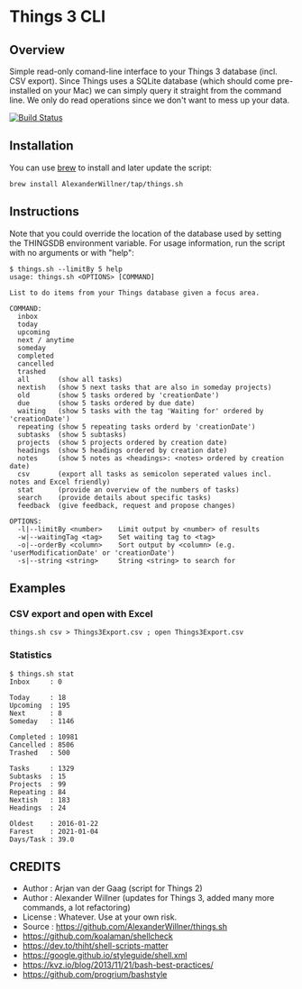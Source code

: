 # Things 3 CLI

## Overview

Simple read-only comand-line interface to your Things 3 database (incl. CSV export). Since Things uses a SQLite database (which should come pre-installed on your Mac) we can simply query it straight from the command line. We only do read operations since we don't want to mess up your data.

[![Build Status](https://travis-ci.org/AlexanderWillner/things.sh.svg?branch=master)](https://travis-ci.org/AlexanderWillner/things.sh)

## Installation

You can use [brew](https://brew.sh) to install and later update the script:

```brew install AlexanderWillner/tap/things.sh```

## Instructions

Note that you could override the location of the database used by setting the THINGSDB environment variable. For usage information, run the script with no arguments or with "help":

```
$ things.sh --limitBy 5 help
usage: things.sh <OPTIONS> [COMMAND]

List to do items from your Things database given a focus area.

COMMAND:
  inbox
  today
  upcoming
  next / anytime
  someday
  completed
  cancelled
  trashed
  all       (show all tasks)
  nextish   (show 5 next tasks that are also in someday projects)
  old       (show 5 tasks ordered by 'creationDate')
  due       (show 5 tasks ordered by due date)
  waiting   (show 5 tasks with the tag 'Waiting for' ordered by 'creationDate')
  repeating (show 5 repeating tasks orderd by 'creationDate')
  subtasks  (show 5 subtasks)
  projects  (show 5 projects ordered by creation date)
  headings  (show 5 headings ordered by creation date)
  notes     (show 5 notes as <headings>: <notes> ordered by creation date)
  csv       (export all tasks as semicolon seperated values incl. notes and Excel friendly)
  stat      (provide an overview of the numbers of tasks)
  search    (provide details about specific tasks)
  feedback  (give feedback, request and propose changes)

OPTIONS:
  -l|--limitBy <number>    Limit output by <number> of results
  -w|--waitingTag <tag>    Set waiting tag to <tag>
  -o|--orderBy <column>    Sort output by <column> (e.g. 'userModificationDate' or 'creationDate')
  -s|--string <string>     String <string> to search for
```

## Examples 

### CSV export and open with Excel

```things.sh csv > Things3Export.csv ; open Things3Export.csv```

### Statistics

```
$ things.sh stat
Inbox     : 0

Today     : 18
Upcoming  : 195
Next      : 8
Someday   : 1146

Completed : 10981
Cancelled : 8506
Trashed   : 500

Tasks     : 1329
Subtasks  : 15
Projects  : 99
Repeating : 84
Nextish   : 183
Headings  : 24

Oldest    : 2016-01-22
Farest    : 2021-01-04
Days/Task : 39.0
```

## CREDITS
 * Author   : Arjan van der Gaag (script for Things 2)
 * Author   : Alexander Willner (updates for Things 3, added many more commands, a lot refactoring)
 * License  : Whatever. Use at your own risk.
 * Source   : https://github.com/AlexanderWillner/things.sh
 * https://github.com/koalaman/shellcheck
 * https://dev.to/thiht/shell-scripts-matter
 * https://google.github.io/styleguide/shell.xml
 * https://kvz.io/blog/2013/11/21/bash-best-practices/
 * https://github.com/progrium/bashstyle